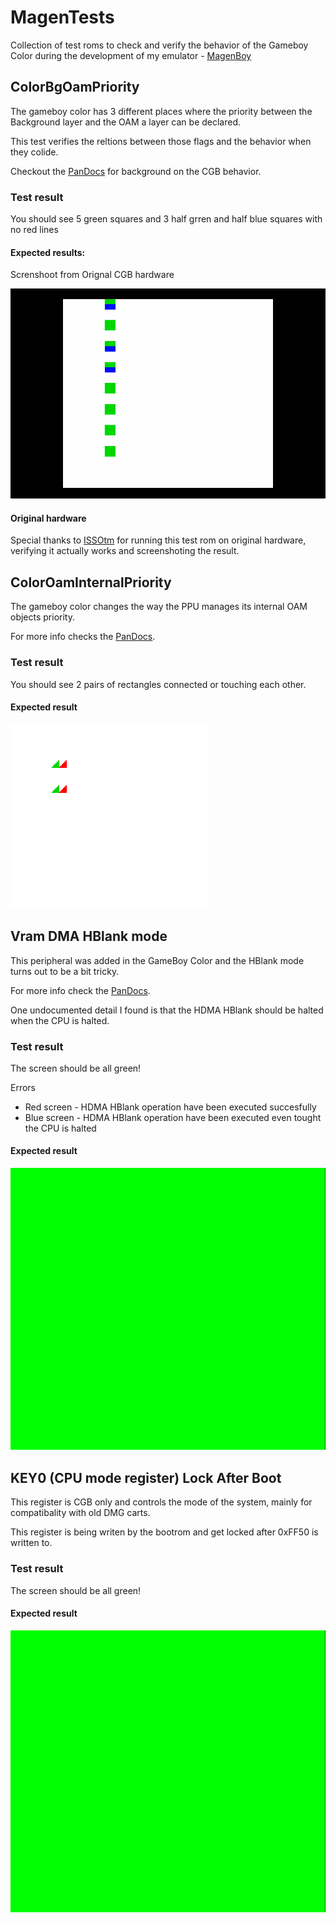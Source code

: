 # MagenTests

Collection of test roms to check and verify the behavior of the Gameboy Color during the development of my emulator - [MagenBoy](https://github.com/alloncm/MagenBoy)

## ColorBgOamPriority

The gameboy color has 3 different places where the priority between the Background layer and the OAM a layer can be declared.

This test verifies the reltions between those flags and the behavior when they colide.

Checkout the [PanDocs](https://gbdev.io/pandocs/Tile_Maps.html#bg-to-obj-priority-in-cgb-mode) for background on the CGB behavior.

### Test result

You should see 5 green squares and 3 half grren and half blue squares with no red lines

#### Expected results:

Screnshoot from Orignal CGB hardware

![image](images/hardware_screenshot.jpg)

#### Original hardware

Special thanks to [ISSOtm](https://github.com/ISSOtm) for running this test rom on original hardware, verifying it actually works and screenshoting the result.

## ColorOamInternalPriority

The gameboy color changes the way the PPU manages its internal OAM objects priority.

For more info checks the [PanDocs](https://gbdev.io/pandocs/OAM.html#drawing-priority).

### Test result

You should see 2 pairs of rectangles connected or touching each other.

#### Expected result

![image](images/oam_internal_priority_expected_sameboy.png)

## Vram DMA HBlank mode

This peripheral was added in the GameBoy Color and the HBlank mode turns out to be a bit tricky.

For more info check the [PanDocs](https://gbdev.io/pandocs/CGB_Registers.html#lcd-vram-dma-transfers).

One undocumented detail I found is that the HDMA HBlank should be halted when the CPU is halted.

### Test result

The screen should be all green!

Errors 
- Red screen - HDMA HBlank operation have been executed succesfully 
- Blue screen - HDMA HBlank operation have been executed even tought the CPU is halted

#### Expected result

![image](images/expected_green_screen.png)

## KEY0 (CPU mode register) Lock After Boot

This register is CGB only and controls the mode of the system, mainly for compatibality with old DMG carts.

This register is being writen by the bootrom and get locked after 0xFF50 is written to.

### Test result

The screen should be all green!

#### Expected result

![image](images/expected_green_screen.png)
